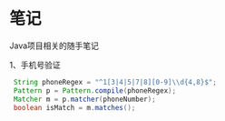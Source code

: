 # 笔记

Java项目相关的随手笔记

1、手机号验证

```java
 String phoneRegex = "^1[3|4|5|7|8][0-9]\\d{4,8}$";
 Pattern p = Pattern.compile(phoneRegex);
 Matcher m = p.matcher(phoneNumber);
 boolean isMatch = m.matches();
```

